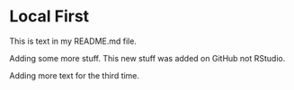 # Local First

This is text in my README.md file.

Adding some more stuff. This new stuff was added on GitHub not RStudio.

Adding more text for the third time. 
